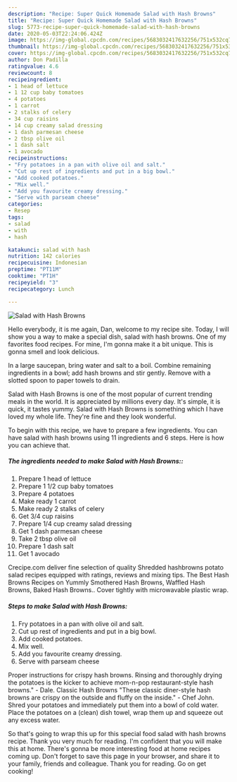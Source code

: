 ```yaml
---
description: "Recipe: Super Quick Homemade Salad with Hash Browns"
title: "Recipe: Super Quick Homemade Salad with Hash Browns"
slug: 5773-recipe-super-quick-homemade-salad-with-hash-browns
date: 2020-05-03T22:24:06.424Z
image: https://img-global.cpcdn.com/recipes/5683032417632256/751x532cq70/salad-with-hash-browns-recipe-main-photo.jpg
thumbnail: https://img-global.cpcdn.com/recipes/5683032417632256/751x532cq70/salad-with-hash-browns-recipe-main-photo.jpg
cover: https://img-global.cpcdn.com/recipes/5683032417632256/751x532cq70/salad-with-hash-browns-recipe-main-photo.jpg
author: Don Padilla
ratingvalue: 4.6
reviewcount: 8
recipeingredient:
- 1 head of lettuce
- 1 12 cup baby tomatoes
- 4 potatoes
- 1 carrot
- 2 stalks of celery
- 34 cup raisins
- 14 cup creamy salad dressing
- 1 dash parmesan cheese
- 2 tbsp olive oil
- 1 dash salt
- 1 avocado
recipeinstructions:
- "Fry potatoes in a pan with olive oil and salt."
- "Cut up rest of ingredients and put in a big bowl."
- "Add cooked potatoes."
- "Mix well."
- "Add you favourite creamy dressing."
- "Serve with parseam cheese"
categories:
- Resep
tags:
- salad
- with
- hash

katakunci: salad with hash
nutrition: 142 calories
recipecuisine: Indonesian
preptime: "PT11M"
cooktime: "PT1H"
recipeyield: "3"
recipecategory: Lunch

---
```



![Salad with Hash Browns](https://img-global.cpcdn.com/recipes/5683032417632256/751x532cq70/salad-with-hash-browns-recipe-main-photo.jpg)

Hello everybody, it is me again, Dan, welcome to my recipe site. Today, I will show you a way to make a special dish, salad with hash browns. One of my favorites food recipes. For mine, I'm gonna make it a bit unique. This is gonna smell and look delicious.

In a large saucepan, bring water and salt to a boil. Combine remaining ingredients in a bowl; add hash browns and stir gently. Remove with a slotted spoon to paper towels to drain.

Salad with Hash Browns is one of the most popular of current trending meals in the world. It is appreciated by millions every day. It's simple, it is quick, it tastes yummy. Salad with Hash Browns is something which I have loved my whole life. They're fine and they look wonderful.


To begin with this recipe, we have to prepare a few ingredients. You can have salad with hash browns using 11 ingredients and 6 steps. Here is how you can achieve that.

##### The ingredients needed to make Salad with Hash Browns::

1. Prepare 1 head of lettuce
1. Prepare 1 1/2 cup baby tomatoes
1. Prepare 4 potatoes
1. Make ready 1 carrot
1. Make ready 2 stalks of celery
1. Get 3/4 cup raisins
1. Prepare 1/4 cup creamy salad dressing
1. Get 1 dash parmesan cheese
1. Take 2 tbsp olive oil
1. Prepare 1 dash salt
1. Get 1 avocado


Crecipe.com deliver fine selection of quality Shredded hashbrowns potato salad recipes equipped with ratings, reviews and mixing tips. The Best Hash Browns Recipes on Yummly Smothered Hash Browns, Waffled Hash Browns, Baked Hash Browns.. Cover tightly with microwavable plastic wrap. 

##### Steps to make Salad with Hash Browns:

1. Fry potatoes in a pan with olive oil and salt.
1. Cut up rest of ingredients and put in a big bowl.
1. Add cooked potatoes.
1. Mix well.
1. Add you favourite creamy dressing.
1. Serve with parseam cheese


Proper instructions for crispy hash browns. Rinsing and thoroughly drying the potatoes is the kicker to achieve mom-n-pop restaurant-style hash browns.&#34; - Dale. Classic Hash Browns &#34;These classic diner-style hash browns are crispy on the outside and fluffy on the inside.&#34; - Chef John. Shred your potatoes and immediately put them into a bowl of cold water. Place the potatoes on a (clean) dish towel, wrap them up and squeeze out any excess water. 

So that's going to wrap this up for this special food salad with hash browns recipe. Thank you very much for reading. I'm confident that you will make this at home. There's gonna be more interesting food at home recipes coming up. Don't forget to save this page in your browser, and share it to your family, friends and colleague. Thank you for reading. Go on get cooking!
